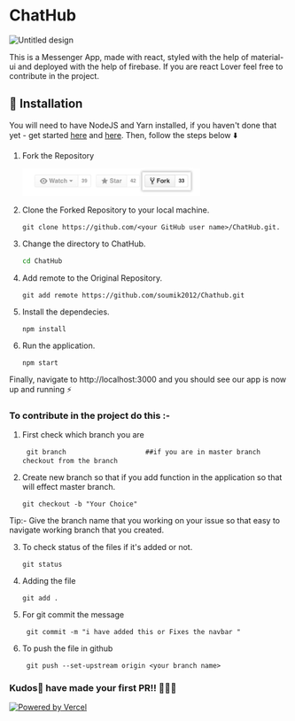 # ChatHub

![Untitled design](https://user-images.githubusercontent.com/66599363/123587387-d251a680-d803-11eb-883c-63284340245b.jpg)



This is a Messenger App, made with react, styled with the help of material-ui and deployed with the help of firebase. If you are react Lover feel free to contribute in the project. 

## 🔧 Installation

You will need to have NodeJS and Yarn installed, if you haven't done that yet - get started  [here](https://nodejs.org/en/download/) and [here](https://yarnpkg.com/lang/en/docs/install/). Then, follow the steps below ⬇️


1. Fork the Repository

	<img height="50" src="https://raw.githubusercontent.com/DhairyaBahl/React-Messenger-App/master/public/fork_button.jpg" alt="fork button image"/>

2. Clone the Forked Repository to your local machine.
	```
	git clone https://github.com/<your GitHub user name>/ChatHub.git.
	```

3. Change the directory to ChatHub.
	```bash
	cd ChatHub
	```

4. Add remote to the Original Repository.
	```
	git add remote https://github.com/soumik2012/Chathub.git
	```

5. Install the dependecies.
	```node
	npm install
	```

6. Run the application.
	```node
	npm start
	```

Finally, navigate to http://localhost:3000 and you should see our app is now up and running ⚡


### To contribute in the project do this :- 

1. First check which branch you are 
   ```
    git branch                    ##if you are in master branch checkout from the branch  
   ```

2. Create new branch so that if you add function in the application so that will effect master branch.    
    ```
	git checkout -b "Your Choice"
	```
Tip:- Give the branch name that you working on your issue so that easy to navigate working branch that you created.

3.  To check status of the files if it's added or not.    
    ```
	git status 
	```	

4.  Adding the file 
    ```
	git add . 
	```
5. For git commit the message 
	```
	 git commit -m "i have added this or Fixes the navbar "
	```

6. To push the file in github 
   ```
    git push --set-upstream origin <your branch name>
   ``` 


### Kudos👏 have made your first PR!! 🎉🎉🎉   

[![Powered by Vercel](https://raw.githubusercontent.com/TesseractCoding/NeoAlgo-Docs/fc22f8361e7bf59f5b2c76c55fe2e56699989336/static/img/powered-by-vercel.svg)](https://vercel.com?utm_source=NeoAlgo-Docs&utm_campaign=oss/)
